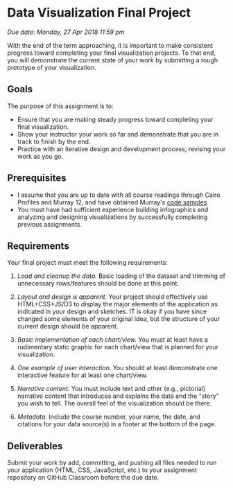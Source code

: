 # Data Visualization Final Project

_Due date: Monday, 27 Apr 2018 11:59 pm_

With the end of the term approaching, it is important to make consistent progress toward completing your final visualization projects. To that end, you will demonstrate the current state of your work by submitting a rough prototype of your visualization.

## Goals

The purpose of this assignment is to:

- Ensure that you are making steady progress toward completing your final visualization.
- Show your instructor your work so far and demonstrate that you are in track to finish by the end.
- Practice with an iterative design and development process, revising your work as you go.

## Prerequisites

* I assume that you are up to date with all course readings through Cairo Profiles and Murray 12, and have obtained Murray's [code samples](https://github.com/alignedleft/d3-book/archive/v2.0.3.zip).
* You must have had sufficient experience building infographics and analyzing and designing visualizations by successfully completing previous assignments.

## Requirements

Your final project must meet the following requirements:

1. _Load and cleanup the data._ Basic loading of the dataset and trimming of unnecessary rows/features should be done at this point.

2. _Layout and design is apparent._ Your project should effectively use HTML+CSS+JS/D3 to display the major elements of the application as indicated in your design and sketches. IT is okay if you have since changed some elements of your original idea, but the structure of your current design should be apparent.

3. _Basic implementation of each chart/view._ You must at least have a rudimentary static graphic for each chart/view that is planned for your visualization.

4. _One example of user interaction._ You should at least demonstrate one interactive feature for at least one chart/view.

4. _Narrative content._ You must include text and other (e.g., pictorial) narrative content that introduces and explains the data and the "story" you wish to tell. The overall feel of the visualization should be there.

5. _Metadata._ Include the course number, your name, the date, and citations for your data source(s) in a footer at the bottom of the page.

## Deliverables

Submit your work by add, committing, and pushing all files needed to run your application (HTML, CSS, JavaScript, etc.) to your assignment repository on GitHub Classroom before the due date.
